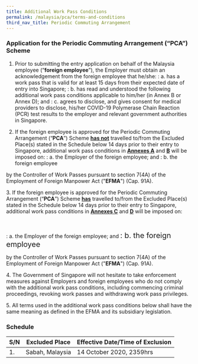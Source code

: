 ```yaml
---
title: Additional Work Pass Conditions
permalink: /malaysia/pca/terms-and-conditions
third_nav_title: Periodic Commuting Arrangement
---
```


### **Application for the Periodic Commuting Arrangement (“PCA”) Scheme**

1. Prior to submitting the entry application on behalf of the Malaysia employee (“**foreign employee**”), the Employer must obtain an acknowledgement from the foreign employee that he/she:
: a. has a work pass that is valid for at least 15 days from their expected date of entry into Singapore;
: b. has read and understood the following additional work pass conditions applicable to him/her (in Annex B or Annex D); and
: c. agrees to disclose, and gives consent for medical providers to disclose, his/her COVID-19 Polymerase Chain Reaction (PCR) test results to the employer and relevant government authorities in Singapore. 

2. If the foreign employee is approved for the Periodic Commuting Arrangement (“**PCA**”) Scheme <b><u>has not</u></b> travelled to/from the Excluded Place(s) stated in the Schedule below 14 days prior to their entry to Singapore, additional work pass conditions in **[Annexes A](/pdf/pca-annex-a.pdf)** and **[B](/pdf/pca-annex-b.pdf)** will be imposed on:
: a. the Employer of the foreign employee; and
: b. the foreign employee 

by the Controller of Work Passes pursuant to section 7(4A) of the Employment of Foreign Manpower Act ("**EFMA**") (Cap. 91A).

<p>3. If the foreign employee is approved for the Periodic Commuting Arrangement (“<b>PCA</b>”) Scheme <b><u>has</u></b> travelled to/from the Excluded Place(s) stated in the Schedule below 14 days prior to their entry to Singapore, additional work pass conditions in <a href="/pdf/pca-annex-c.pdf"><b>Annexes C</b></a> and <a href="/pdf/pca-annex-d.pdf"><b>D</b></a> will be imposed on:</p>
<br/>

 : a. the Employer of the foreign employee; and
<span style="font-size:20px;"> : b. the foreign employee </span>

by the Controller of Work Passes pursuant to section 7(4A) of the Employment of Foreign Manpower Act ("**EFMA**") (Cap. 91A).

<p>4. The Government of Singapore will not hesitate to take enforcement measures against Employers and foreign employees who do not comply with the additional work pass conditions, including commencing criminal proceedings, revoking work passes and withdrawing work pass privileges.</p>

<p>5. All terms used in the additional work pass conditions below shall have the same meaning as defined in the EFMA and its subsidiary legislation.</p>

### **Schedule**

| S/N | Excluded Place | Effective Date/Time of Exclusion |
|----|-----------------------------|----------------------------|
| 1. | Sabah, Malaysia | 14 October 2020, 2359hrs |
